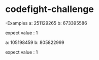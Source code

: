# codefight-challenge


-Examples
a: 251129265
b: 673395586

expect value : 1


a: 105198459
b: 805822999

expect value : 1
